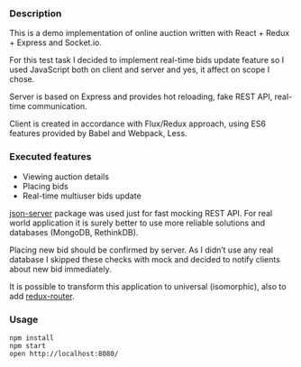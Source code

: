 ### Description

This is a demo implementation of online auction written with React + Redux + Express  and Socket.io.

For this test task I decided to implement real-time bids update feature so I used JavaScript both on client and server and yes, it affect on scope I chose.

Server is based on Express and provides hot reloading, fake REST API, real-time communication.

Client is created in accordance with Flux/Redux approach, using ES6 features provided by Babel and Webpack, Less.

### Executed features
- Viewing auction details
- Placing bids
- Real-time multiuser bids update

[json-server](https://github.com/typicode/json-server) package was used just for fast mocking REST API. For real world application it is surely better to use more reliable solutions and databases (MongoDB, RethinkDB).

Placing new bid should be confirmed by server. As I didn’t use any real database I skipped these checks with mock and decided to notify clients about new bid immediately.

It is possible to transform this application to universal (isomorphic), also to add [redux-router](https://github.com/acdlite/redux-router).

### Usage

```
npm install
npm start
open http://localhost:8080/
```
